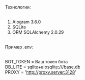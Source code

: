 Технологии: <br /> <br />

1) Aiogram 3.6.0 <br />
2) SQLite <br />
3) ORM SQLAlchemy 2.0.29 <br /> <br />

 
Пример .env: <br /> <br />

BOT_TOKEN = Ваш токен бота <br />
DB_LITE = sqlite+aiosqlite:///base.db <br />
PROXY = 'http://proxy.server:3128' <br />
